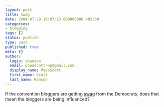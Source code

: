```yaml
---
layout: post
title: Swag
date: 2004-07-29 16:07:13.000000000 +02:00
categories:
- blogging
tags: []
status: publish
type: post
published: true
meta: {}
author:
  login: shanson
  email: papascott-wp@gmail.com
  display_name: PapaScott
  first_name: Scott
  last_name: Hanson
---
```

<p>If the convention bloggers are getting <a href="http://archive.scripting.com/2004/07/29#When:8:18:27AM">swag</a> from the Democrats, does that mean the bloggers are being influenced?</p>
